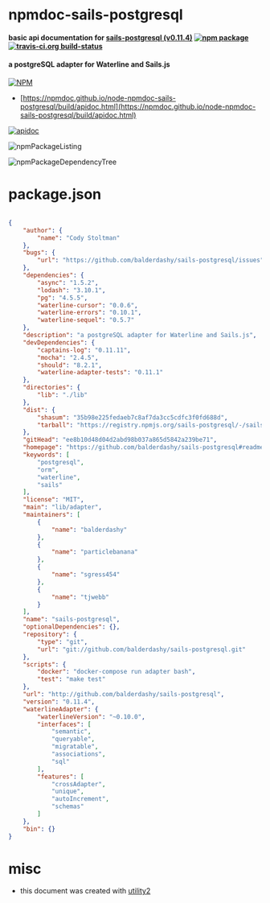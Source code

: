 # npmdoc-sails-postgresql

#### basic api documentation for  [sails-postgresql (v0.11.4)](https://github.com/balderdashy/sails-postgresql#readme)  [![npm package](https://img.shields.io/npm/v/npmdoc-sails-postgresql.svg?style=flat-square)](https://www.npmjs.org/package/npmdoc-sails-postgresql) [![travis-ci.org build-status](https://api.travis-ci.org/npmdoc/node-npmdoc-sails-postgresql.svg)](https://travis-ci.org/npmdoc/node-npmdoc-sails-postgresql)

#### a postgreSQL adapter for Waterline and Sails.js

[![NPM](https://nodei.co/npm/sails-postgresql.png?downloads=true&downloadRank=true&stars=true)](https://www.npmjs.com/package/sails-postgresql)

- [https://npmdoc.github.io/node-npmdoc-sails-postgresql/build/apidoc.html](https://npmdoc.github.io/node-npmdoc-sails-postgresql/build/apidoc.html)

[![apidoc](https://npmdoc.github.io/node-npmdoc-sails-postgresql/build/screenCapture.buildCi.browser.%252Ftmp%252Fbuild%252Fapidoc.html.png)](https://npmdoc.github.io/node-npmdoc-sails-postgresql/build/apidoc.html)

![npmPackageListing](https://npmdoc.github.io/node-npmdoc-sails-postgresql/build/screenCapture.npmPackageListing.svg)

![npmPackageDependencyTree](https://npmdoc.github.io/node-npmdoc-sails-postgresql/build/screenCapture.npmPackageDependencyTree.svg)



# package.json

```json

{
    "author": {
        "name": "Cody Stoltman"
    },
    "bugs": {
        "url": "https://github.com/balderdashy/sails-postgresql/issues"
    },
    "dependencies": {
        "async": "1.5.2",
        "lodash": "3.10.1",
        "pg": "4.5.5",
        "waterline-cursor": "0.0.6",
        "waterline-errors": "0.10.1",
        "waterline-sequel": "0.5.7"
    },
    "description": "a postgreSQL adapter for Waterline and Sails.js",
    "devDependencies": {
        "captains-log": "0.11.11",
        "mocha": "2.4.5",
        "should": "8.2.1",
        "waterline-adapter-tests": "0.11.1"
    },
    "directories": {
        "lib": "./lib"
    },
    "dist": {
        "shasum": "35b98e225fedaeb7c8af7da3cc5cdfc3f0fd688d",
        "tarball": "https://registry.npmjs.org/sails-postgresql/-/sails-postgresql-0.11.4.tgz"
    },
    "gitHead": "ee8b10d48d04d2abd98b037a865d5842a239be71",
    "homepage": "https://github.com/balderdashy/sails-postgresql#readme",
    "keywords": [
        "postgresql",
        "orm",
        "waterline",
        "sails"
    ],
    "license": "MIT",
    "main": "lib/adapter",
    "maintainers": [
        {
            "name": "balderdashy"
        },
        {
            "name": "particlebanana"
        },
        {
            "name": "sgress454"
        },
        {
            "name": "tjwebb"
        }
    ],
    "name": "sails-postgresql",
    "optionalDependencies": {},
    "repository": {
        "type": "git",
        "url": "git://github.com/balderdashy/sails-postgresql.git"
    },
    "scripts": {
        "docker": "docker-compose run adapter bash",
        "test": "make test"
    },
    "url": "http://github.com/balderdashy/sails-postgresql",
    "version": "0.11.4",
    "waterlineAdapter": {
        "waterlineVersion": "~0.10.0",
        "interfaces": [
            "semantic",
            "queryable",
            "migratable",
            "associations",
            "sql"
        ],
        "features": [
            "crossAdapter",
            "unique",
            "autoIncrement",
            "schemas"
        ]
    },
    "bin": {}
}
```



# misc
- this document was created with [utility2](https://github.com/kaizhu256/node-utility2)
